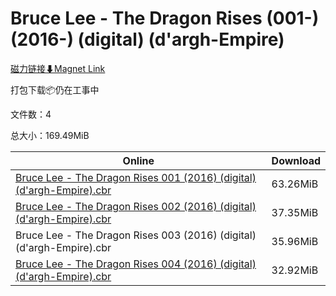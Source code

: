 # Bruce Lee - The Dragon Rises (001-) (2016-) (digital) (d'argh-Empire)

[磁力链接⬇Magnet Link](magnet:?xt=urn:btih:01ca11fa7ca5fc8a45bbac71efd2aa406f649622&dn=Bruce%20Lee%20-%20The%20Dragon%20Rises%20%28001-%29%20%282016-%29%20%28digital%29%20%28d%27argh-Empire%29)

打包下载📦仍在工事中

文件数：4

总大小：169.49MiB

Online | Download
--- | ---
[Bruce Lee - The Dragon Rises 001 (2016) (digital) (d'argh-Empire).cbr](https://github.com/alicewish/markdown/blob/master/comic/Bruce-Lee-Dragon-Rises-001-2016-digital-dargh-Empire-cbr.md) | 63.26MiB
[Bruce Lee - The Dragon Rises 002 (2016) (digital) (d'argh-Empire).cbr](https://github.com/alicewish/markdown/blob/master/comic/Bruce-Lee-Dragon-Rises-002-2016-digital-dargh-Empire-cbr.md) | 37.35MiB
Bruce Lee - The Dragon Rises 003 (2016) (digital) (d'argh-Empire).cbr | 35.96MiB
[Bruce Lee - The Dragon Rises 004 (2016) (digital) (d'argh-Empire).cbr](https://github.com/alicewish/markdown/blob/master/comic/Bruce-Lee-Dragon-Rises-004-2016-digital-dargh-Empire-cbr.md) | 32.92MiB
